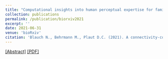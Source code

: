 ```yaml
---
title: "Computational insights into human perceptual expertise for familiar and unfamiliar face recognition"
collection: publications
permalink: /publication/biorxiv2021
excerpt: ''
date: 2021-06-31
venue: 'bioRxiv'
citation: 'Blauch N., Behrmann M., Plaut D.C. (2021). A connectivity-constrained computational account of topographic organization in high-level visual cortex. bioRxiv. https://doi.org/10.1101/2021.05.29.446297'
---
```


[[Abstract]](https://www.biorxiv.org/content/10.1101/2021.05.29.446297v1)
[[PDF]](https://www.biorxiv.org/content/10.1101/2021.05.29.446297v1.full.pdf)